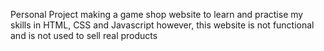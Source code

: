 Personal Project making a game shop website to learn and practise my skills in HTML, CSS and Javascript
however, this website is not functional and is not used to sell real products
